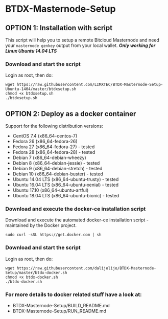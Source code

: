 # BTDX-Masternode-Setup
## OPTION 1: Installation with script

This script will help you to setup a remote Bitcloud Masternode and need your `masternode genkey` output from your local wallet.
***Only working for Linux Ubuntu 14.04 LTS***

### Download and start the script
Login as root, then do:
```
wget https://raw.githubusercontent.com/LIMXTEC/BTDX-Masternode-Setup-Ubuntu-1404/master/btdxsetup.sh
chmod +x btdxsetup.sh
./btdxsetup.sh
```

## OPTION 2: Deploy as a docker container

Support for the following distribution versions:
* CentOS 7.4 (x86_64-centos-7)
* Fedora 26 (x86_64-fedora-26)
* Fedora 27 (x86_64-fedora-27) - tested
* Fedora 28 (x86_64-fedora-28) - tested
* Debian 7 (x86_64-debian-wheezy)
* Debian 8 (x86_64-debian-jessie) - tested
* Debian 9 (x86_64-debian-stretch) - tested
* Debian 10 (x86_64-debian-buster) - tested
* Ubuntu 14.04 LTS (x86_64-ubuntu-trusty) - tested
* Ubuntu 16.04 LTS (x86_64-ubuntu-xenial) - tested
* Ubuntu 17.10 (x86_64-ubuntu-artful)
* Ubuntu 18.04 LTS (x86_64-ubuntu-bionic) - tested

### Download and execute the docker-ce installation script

Download and execute the automated docker-ce installation script - maintained by the Docker project.

```
sudo curl -sSL https://get.docker.com | sh
```

### Download and start the script
Login as root, then do:

```
wget https://raw.githubusercontent.com/dalijolijo/BTDX-Masternode-Setup/master/btdx-docker.sh
chmod +x btdx-docker.sh
./btdx-docker.sh
```

### For more details to docker related stuff have a look at:
* BTDX-Masternode-Setup/BUILD_README.md
* BTDX-Masternode-Setup/RUN_README.md
